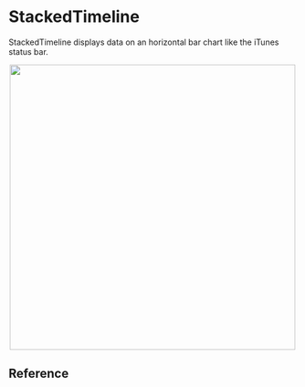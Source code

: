 # StackedTimeline

StackedTimeline displays data on an horizontal bar chart like the iTunes status bar. 

<img src="http://www.onedigitallife.com/images/itunes-graph.jpg" style="display: block;margin: 0 auto;width: 500px;">

## Reference